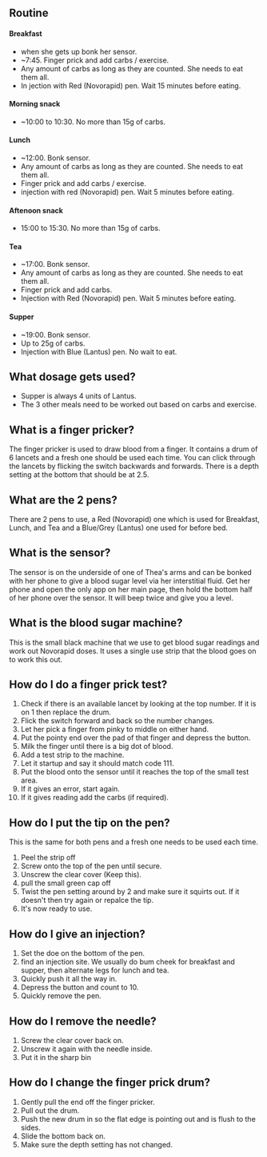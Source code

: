 ## Routine
#### Breakfast
- when she gets up bonk her sensor.
- ~7:45. Finger prick and add carbs / exercise.
- Any amount of carbs as long as they are counted. She needs to eat them all. 
- In jection with Red (Novorapid) pen. Wait 15 minutes before eating.
#### Morning snack
- ~10:00 to 10:30. No more than 15g of carbs.
#### Lunch
- ~12:00. Bonk sensor.
- Any amount of carbs as long as they are counted. She needs to eat them all.
- Finger prick and add carbs / exercise.
- injection with red (Novorapid) pen. Wait 5 minutes before eating.
#### Aftenoon snack
- 15:00 to 15:30. No more than 15g of carbs.
#### Tea
- ~17:00. Bonk sensor.
- Any amount of carbs as long as they are counted. She needs to eat them all.
- Finger prick and add carbs.
- Injection with Red (Novorapid) pen. Wait 5 minutes before eating.
#### Supper
- ~19:00. Bonk sensor.
- Up to 25g of carbs.
- Injection with Blue (Lantus) pen. No wait to eat.

## What dosage gets used?
- Supper is always 4 units of Lantus.
- The 3 other meals need to be worked out based on carbs and exercise.

## What is a finger pricker?
The finger pricker is used to draw blood from a finger. It contains a drum of 6 lancets and a fresh one should be used each time. You can click through the lancets by flicking the switch backwards and forwards. There is a depth setting at the bottom that should be at 2.5. 

## What are the 2 pens?
There are 2 pens to use, a Red (Novorapid) one which is used for Breakfast, Lunch, and Tea and a Blue/Grey (Lantus) one used for before bed.

## What is the sensor?
The sensor is on the underside of one of Thea's arms and can be bonked with her phone to give a blood sugar level via her interstitial fluid. Get her phone and open the only app on her main page, then hold the bottom half of her phone over the sensor. It will beep twice and give you a level.

## What is the blood sugar machine?
This is the small black machine that we use to get blood sugar readings and work out Novorapid doses. It uses a single use strip that the blood goes on to work this out.

## How do I do a finger prick test?
1. Check if there is an available lancet by looking at the top number. If it is on 1 then replace the drum.
2. Flick the switch forward and back so the number changes.
3. Let her pick a finger from pinky to middle on either hand.
4. Put the pointy end over the pad of that finger and depress the button.
5. Milk the finger until there is a big dot of blood.
6. Add a test strip to the machine.
7. Let it startup and say it should match code 111.
8. Put the blood onto the sensor until it reaches the top of the small test area.
9. If it gives an error, start again.
10. If it gives reading add the carbs (if required).

## How do I put the tip on the pen?
This is the same for both pens and a fresh one needs to be used each time.

1. Peel the strip off
2. Screw onto the top of the pen until secure.
3. Unscrew the clear cover (Keep this).
4. pull the small green cap off 
5. Twist the pen setting around by 2 and make sure it squirts out. If it doesn't then try again or repalce the tip.
6. It's now ready to use.

## How do I give an injection?
1. Set the doe on the bottom of the pen.
2. find an injection site. We usually do bum cheek for breakfast and supper, then alternate legs for lunch and tea.
3. Quickly push it all the way in.
4. Depress the button and count to 10.
5. Quickly remove the pen.

## How do I remove the needle?
1. Screw the clear cover back on.
2. Unscrew it again with the needle inside.
3. Put it in the sharp bin

## How do I change the finger prick drum?
1. Gently pull the end off the finger pricker.
2. Pull out the drum.
3. Push the new drum in so the flat edge is pointing out and is flush to the sides.
4. Slide the bottom back on.
5. Make sure the depth setting has not changed.

